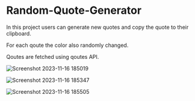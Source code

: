 # Random-Quote-Generator

In this project users can generate new quotes and copy the quote to their clipboard. 

For each qoute the color also randomly changed.

Qoutes are fetched using qoutes API.

![Screenshot 2023-11-16 185019](https://github.com/DharshiBalasubramaniyam/Random-Quote-Generator/assets/139672976/8e017854-b570-4c33-b91d-b1e9cf8ce58c)

![Screenshot 2023-11-16 185347](https://github.com/DharshiBalasubramaniyam/Random-Quote-Generator/assets/139672976/627b03ca-6f0b-4379-a237-9a55de2933d1)

![Screenshot 2023-11-16 185505](https://github.com/DharshiBalasubramaniyam/Random-Quote-Generator/assets/139672976/0dd27699-b38e-4f72-bbbd-1f56be08d6ae)
